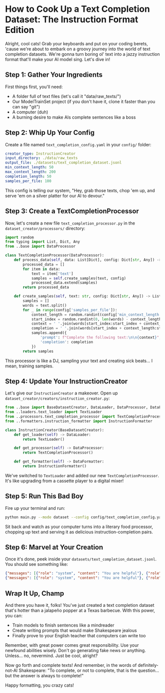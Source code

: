 # How to Cook Up a Text Completion Dataset: The Instruction Format Edition

Alright, cool cats! Grab your keyboards and put on your coding berets, 'cause we're about to embark on a groovy journey into the world of text completion datasets. We're gonna turn boring ol' text into a jazzy instruction format that'll make your AI model sing. Let's dive in!

## Step 1: Gather Your Ingredients

First things first, you'll need:

- A folder full of text files (let's call it "data/raw_texts/")
- Our ModelTrainSet project (if you don't have it, clone it faster than you can say "git")
- A computer (duh)
- A burning desire to make AIs complete sentences like a boss

## Step 2: Whip Up Your Config

Create a file named `text_completion_config.yaml` in your `config/` folder:

```yaml
creator_type: InstructionCreator
input_directory: ./data/raw_texts
output_file: ./datasets/text_completion_dataset.jsonl
min_context_length: 50
max_context_length: 200
completion_length: 50
samples_per_file: 100
```

This config is telling our system, "Hey, grab those texts, chop 'em up, and serve 'em on a silver platter for our AI to devour."

## Step 3: Create a TextCompletionProcessor

Now, let's create a new file `text_completion_processor.py` in the `dataset_creator/processors/` directory:

```python
import random
from typing import List, Dict, Any
from ..base import DataProcessor

class TextCompletionProcessor(DataProcessor):
    def process_data(self, data: List[Dict], config: Dict[str, Any]) -> List[Dict]:
        processed_data = []
        for item in data:
            text = item['text']
            samples = self.create_samples(text, config)
            processed_data.extend(samples)
        return processed_data

    def create_samples(self, text: str, config: Dict[str, Any]) -> List[Dict]:
        samples = []
        words = text.split()
        for _ in range(config['samples_per_file']):
            context_length = random.randint(config['min_context_length'], config['max_context_length'])
            start_index = random.randint(0, len(words) - context_length - config['completion_length'])
            context = ' '.join(words[start_index:start_index + context_length])
            completion = ' '.join(words[start_index + context_length:start_index + context_length + config['completion_length']])
            samples.append({
                'prompt': f"Complete the following text:\n\n{context}",
                'completion': completion
            })
        return samples
```

This processor is like a DJ, sampling your text and creating sick beats... I mean, training samples.

## Step 4: Update Your InstructionCreator

Let's give our `InstructionCreator` a makeover. Open up `dataset_creator/creators/instruction_creator.py`:

```python
from ..base import BaseDatasetCreator, DataLoader, DataProcessor, DataFormatter
from ..loaders.text_loader import TextLoader
from ..processors.text_completion_processor import TextCompletionProcessor
from ..formatters.instruction_formatter import InstructionFormatter

class InstructionCreator(BaseDatasetCreator):
    def get_loader(self) -> DataLoader:
        return TextLoader()

    def get_processor(self) -> DataProcessor:
        return TextCompletionProcessor()

    def get_formatter(self) -> DataFormatter:
        return InstructionFormatter()
```

We've switched to `TextLoader` and added our new `TextCompletionProcessor`. It's like upgrading from a cassette player to a digital mixer!

## Step 5: Run This Bad Boy

Fire up your terminal and run:

```bash
python main.py --mode dataset --config config/text_completion_config.yaml
```

Sit back and watch as your computer turns into a literary food processor, chopping up text and serving it as delicious instruction-completion pairs.

## Step 6: Marvel at Your Creation

Once it's done, peek inside your `datasets/text_completion_dataset.jsonl`. You should see something like:

```json
{"messages": [{"role": "system", "content": "You are helpful"}, {"role": "user", "content": "Complete the following text:\n\nThe quick brown fox jumps over the"}, {"role": "assistant", "content": "lazy dog. It was a beautiful day in the forest, with"}]}
{"messages": [{"role": "system", "content": "You are helpful"}, {"role": "user", "content": "Complete the following text:\n\nIn a hole in the ground there lived a"}, {"role": "assistant", "content": "hobbit. Not a nasty, dirty, wet hole, filled with the"}]}
```

## Wrap It Up, Champ

And there you have it, folks! You've just created a text completion dataset that's hotter than a jalapeño popper at a Texas barbecue. With this power, you can:

- Train models to finish sentences like a mindreader
- Create writing prompts that would make Shakespeare jealous
- Finally prove to your English teacher that computers can write too

Remember, with great power comes great responsibility. Use your newfound abilities wisely. Don't go generating fake news or anything. Unless... no, nevermind. Just be cool, alright?

Now go forth and complete texts! And remember, in the words of definitely-not-AI Shakespeare: "To complete, or not to complete, that is the question... but the answer is always to complete!"

Happy formatting, you crazy cats!
